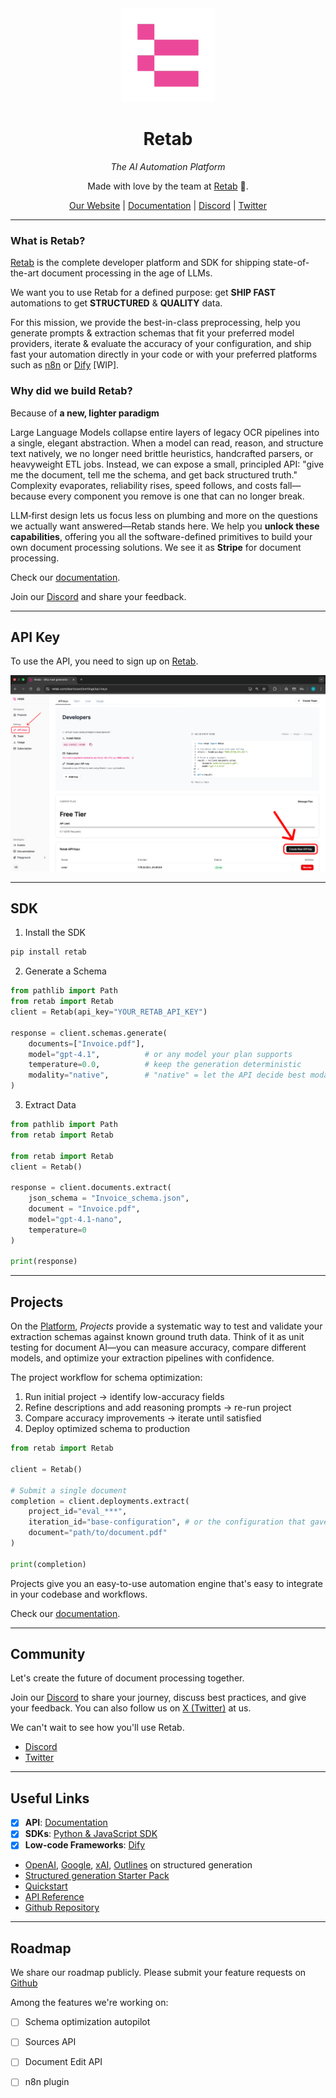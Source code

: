 <div align="center" style="margin-bottom: 1em;">

<img src="https://raw.githubusercontent.com/Retab-dev/retab/refs/heads/main/assets/visuals/retab-logo.png" alt="Retab Logo" width="150">

# Retab

*The AI Automation Platform*

Made with love by the team at [Retab](https://retab.com) 🩷.

[Our Website](https://retab.com) | [Documentation](https://docs.retab.com/get-started/introduction) | [Discord](https://discord.com/invite/vc5tWRPqag) | [Twitter](https://x.com/retabdev)

</div>

---

### What is Retab?

[Retab](https://retab.com) is the complete developer platform and SDK for shipping state-of-the-art document processing in the age of LLMs. 

We want you to use Retab for a defined purpose: get **SHIP FAST** automations to get **STRUCTURED** & **QUALITY** data.

For this mission, we provide the best-in-class preprocessing, help you generate prompts & extraction schemas that fit your preferred model providers, iterate & evaluate the accuracy of your configuration, and ship fast your automation directly in your code or with your preferred platforms such as [n8n](https://n8n.io/) or [Dify](https://dify.ai/) [WIP].

### Why did we build Retab?

Because of **a new, lighter paradigm**

Large Language Models collapse entire layers of legacy OCR pipelines into a single, elegant abstraction. When a model can read, reason, and structure text natively, we no longer need brittle heuristics, handcrafted parsers, or heavyweight ETL jobs. Instead, we can expose a small, principled API: "give me the document, tell me the schema, and get back structured truth." Complexity evaporates, reliability rises, speed follows, and costs fall—because every component you remove is one that can no longer break. 

LLM‑first design lets us focus less on plumbing and more on the questions we actually want answered—Retab stands here. We help you **unlock these capabilities**, offering you all the software-defined primitives to build your own document processing solutions. We see it as **Stripe** for document processing.

Check our [documentation](https://docs.retab.com/overview/introduction).

Join our [Discord](https://discord.com/invite/vc5tWRPqag) and share your feedback.

---

## API Key

To use the API, you need to sign up on [Retab](https://www.retab.com/).

<p align="center">
  <img src="./assets/visuals/API-key.png" alt="API Key" width="800">
</p>

---

## SDK

1. Install the SDK
```python
pip install retab
```

2. Generate a Schema
```python
from pathlib import Path
from retab import Retab
client = Retab(api_key="YOUR_RETAB_API_KEY")

response = client.schemas.generate(
    documents=["Invoice.pdf"],
    model="gpt-4.1",          # or any model your plan supports
    temperature=0.0,          # keep the generation deterministic
    modality="native",        # "native" = let the API decide best modality
)
```

3. Extract Data
```python
from pathlib import Path
from retab import Retab

from retab import Retab
client = Retab()

response = client.documents.extract(
    json_schema = "Invoice_schema.json",
    document = "Invoice.pdf",
    model="gpt-4.1-nano",
    temperature=0
)

print(response)
```

---

## Projects

On the [Platform](https://www.retab.com/), *Projects* provide a systematic way to test and validate your extraction schemas against known ground truth data. Think of it as unit testing for document AI—you can measure accuracy, compare different models, and optimize your extraction pipelines with confidence.

The project workflow for schema optimization:
1. Run initial project → identify low-accuracy fields
2. Refine descriptions and add reasoning prompts → re-run project
3. Compare accuracy improvements → iterate until satisfied
4. Deploy optimized schema to production

```python
from retab import Retab

client = Retab()

# Submit a single document
completion = client.deployments.extract(
    project_id="eval_***",
    iteration_id="base-configuration", # or the configuration that gave you the best precision score
    document="path/to/document.pdf"
)

print(completion)
```

Projects give you an easy-to-use automation engine that's easy to integrate in your codebase and workflows.

Check our [documentation](https://docs.retab.com/core-concepts/Projects).

---


## Community

Let's create the future of document processing together.

Join our [Discord](https://discord.com/invite/vc5tWRPqag) to share your journey, discuss best practices, and give your feedback. You can also follow us on [X (Twitter)](https://x.com/retabdev) at us.

We can't wait to see how you'll use Retab.

* [Discord](https://discord.com/invite/vc5tWRPqag)
* [Twitter](https://x.com/retabdev)

---

## Useful Links

* [x] **API**: [Documentation](https://docs.retab.com/api-reference/introduction)
* [x] **SDKs**: [Python & JavaScript SDK](https://docs.retab.com/overview/quickstart)
* [x] **Low-code Frameworks**: [Dify](https://marketplace.dify.ai/plugins/retab_team/retab)

* [OpenAI](https://platform.openai.com/docs/guides/structured-outputs), [Google](https://ai.google.dev/gemini-api/docs/structured-output), [xAI](https://docs.x.ai/docs/guides/structured-outputs), [Outlines](https://dottxt-ai.github.io/outlines/latest/reference/generation/structured_generation_explanation/) on structured generation
* [Structured generation Starter Pack](https://github.com/retab-dev/structured-generation-starter-pack)
* [Quickstart](/get-started/quickstart)
* [API Reference](/api-reference/introduction)
* [Github Repository](https://github.com/retab-dev/retab)

---
## Roadmap

We share our roadmap publicly. Please submit your feature requests on [Github](https://github.com/retab-dev/retab)

Among the features we're working on:

* [ ] Schema optimization autopilot
* [ ] Sources API
* [ ] Document Edit API
* [ ] n8n plugin

